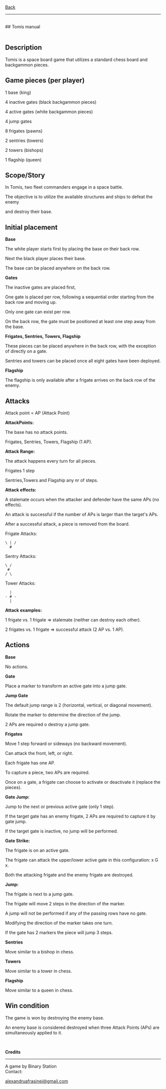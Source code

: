 [Back](https://binary-station.github.io)
<hr>
<br>
## Tomis manual<br><br>

## Description

Tomis is a space board game that utilizes a standard chess board and backgammon pieces.

## Game pieces (per player)

1 base (king)

4 inactive gates (black backgammon pieces)

4 active gates (white backgammon pieces)

4 jump gates

8 frigates (pawns)

2 sentries (towers)

2 towers (bishops)

1 flagship (queen)
  
## Scope/Story

In Tomis, two fleet commanders engage in a space battle.

The objective is to utilize the available structures and ships to defeat the enemy

and destroy their base.

## Initial placement

**Base**

The white player starts first by placing the base on their back row.

Next the black player places their base.

The base can be placed anywhere on the back row.

**Gates**

The inactive gates are placed first,

One gate is placed per row, following a sequential order starting from the back row and moving up.

Only one gate can exist per row.

On the back row, the gate must be positioned at least one step away from the base.

**Frigates, Sentries, Towers, Flagship**

These pieces can be placed anywhere in the back row, with the exception of directly on a gate.

Sentries and towers can be placed once all eight gates have been deployed.

**Flagship**

The flagship is only available after a frigate arrives on the back row of the enemy.

## Attacks

Attack point = AP (Attack Point)

**AttackPoints:**

The base has no attack points.

Frigates, Sentries, Towers, Flagship (1 AP).

**Attack Range:**

The attack happens every turn for all pieces.

Frigates 1 step

Sentries,Towers and Flagship any nr of steps.

**Attack effects:**

A stalemate occurs when the attacker and defender have the same APs (no effects).

An attack is successful if the number of APs is larger than the target's APs.

After a successful attack, a piece is removed from the board.

Frigate Attacks:

    \ | /
      #

Sentry Attacks:

    \ /
     #
    / \

Tower Attacks:

      |
    - # -
      |

**Attack examples:**

1 frigate vs. 1 frigate => stalemate (neither can destroy each other).

2 frigates vs. 1 frigate => successful attack (2 AP vs. 1 AP).

## Actions

**Base**

No actions.

**Gate**

Place a marker to transform an active gate into a jump gate.

**Jump Gate**

The default jump range is 2 (horizontal, vertical, or diagonal movement).

Rotate the marker to determine the direction of the jump.

2 APs are required o destroy a jump gate.

**Frigates**

Move 1 step forward or sideways (no backward movement).

Can attack the front, left, or right.

Each frigate has one AP.

To capture a piece, two APs are required.

Once on a gate, a frigate can choose to activate or deactivate it (replace the pieces).

**Gate Jump:**

Jump to the next or previous active gate (only 1 step).

If the target gate has an enemy frigate, 2 APs are required to capture it by gate jump.

If the target gate is inactive, no jump will be performed.

**Gate Strike:**

The frigate is on an active gate.

The frigate can attack the upper/lower active gate in this configuration: x G x.

Both the attacking frigate and the enemy frigate are destroyed.

**Jump:**

The frigate is next to a jump gate.

The frigate will move 2 steps in the direction of the marker.

A jump will not be performed if any of the passing rows have no gate.

Modifying the direction of the marker takes one turn.

If the gate has 2 markers the piece will jump 3 steps.

**Sentries**

Move similar to a bishop in chess.

**Towers**

Move similar to a tower in chess.

**Flagship**

Move similar to a queen in chess.

## Win condition

The game is won by destroying the enemy base.

An enemy base is considered destroyed when three Attack Points (APs) are simultaneously applied to it.

<br>

**Credits**

----------

A game by Binary Station
<br>
Contact:

<alexandruafrasinei@gmail.com>
